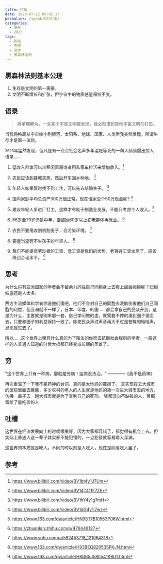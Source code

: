 ```yaml
---
title: 阶级
date: 2023-07-22 00:01:17
permalink: /speak/0f971b/
categories:
  - 随笔
  - 2023
tags:
  - 阶级
  - 专家
  - 资本
  - 黑森林法则
---
```


## 黑森林法则基本公理

1. 生存是文明的第一需要。
2. 文明不断增长和扩张，但宇宙中的物质总量保持不变。

<!-- more -->

<InArticleAdsense
    data-ad-client="ca-pub-1725717718088510"
    data-ad-slot="7426219401">
</InArticleAdsense>

## 语录

> 简单理解为，一旦某个宇宙文明被发现，就必然遭到其他宇宙文明的打击。

当我将格局从宇宙缩小到银河、太阳系、地球、国家、人类后我突然发现，所谓生存才是第一法则。

`2023`年猛然发现，但凡是有一点点社会名声多年混吃等死的一帮人频频爆出惊人语录......

1. 低收入群体可以出租闲置房或者用私家车拉活来增加收入。[^1]

2. 农民应该到县城买房，然后开车回乡种地。 [^2]

3. 年轻人如果暂时找不到工作，可以先去结婚生子。 [^3]

4. 国内家庭平均总资产300万很正常，现在谁家没个50万现金呢? [^4]

5. 建议年轻人多进厂打工，这样才有助于制造业发展，不能只考虑个人收入。[^5]

6. 66岁至79岁仍是中年，要鼓励60岁以上初老群体再就业。 [^6]

7. 农民不要用收割机割麦子，会污染环境。 [^7]

8. 要适当惩罚不生孩子的年轻人。 [^8]

9. 我们不能提高劳动者的工资，低工资是我们的优势，老百姓工资太高了，应该降到合理水平。 [^9]

## 思考

为什么只有亚洲国家的学者会不留余力的往自己同胞身上去套上层层枷锁呢？归根结底还是人太多。

西方主流媒体和学者你说他们傻吧，他们不会对自己的同胞去洗脑伤害他们自己同胞的利益，但亚洲就不一样了，日本、印度、韩国......都会拿自己的民众开到，这是为什么，主要就是明末那一套，自己学问做的虚，就需要不停的凑到圈子里面去，只要和圈子的利益保持一致了，即使民众声讨声音再大不过是苍蝇的嗡嗡声，忍忍就过去了。

所以......这个世界上哪有什么真的为了陌生的你而去抗衡社会规则的学者，一般这样的人普通人知道的时候大抵都已经变成长眠的英雄了。

## 穷

"这个世界上只有一种病，那就是穷病！这病没法治。" ————《我不是药神》

再次重温了一下我不是药神的台词，真的是太他妈的震撼了。
其实现在去大城市的医院里面去瞧瞧，多少农村的老人的人生就是他妈的第一次进大城市去的地方，仿佛一辈子去一趟大城市就是为了宣判自己的死刑。
钱都流向不缺钱的人，苦都留给了能吃苦的人

## 吐槽

这世界在经济发展向上的时候很美好，因为大家都容错了，都觉得有机会上去。但实际上普通人这一辈子其实都不能犯错的，一旦犯错就容易踏入深渊。

这世界的本质就是吃人。不同的时以前是人吃人，现在是阶级吃人罢了。


## 参考

[^1]: https://www.bilibili.com/video/BV1bt4y1J7Um
[^2]: https://www.bilibili.com/video/BV14T411F7ZE
[^3]: https://www.bilibili.com/video/BV1hY4y1g7mH
[^4]: https://www.bilibili.com/video/BV1dG4y1i7wz
[^5]: https://www.163.com/dy/article/HN93T7B10553P06W.html
[^6]: https://zhuanlan.zhihu.com/p/479446127
[^7]: https://www.sohu.com/a/582453718_121064318
[^8]: https://www.163.com/dy/article/H93BEQ820535PKJN.html
[^9]: https://www.163.com/dy/article/H8Q65J580541K8U1.html
